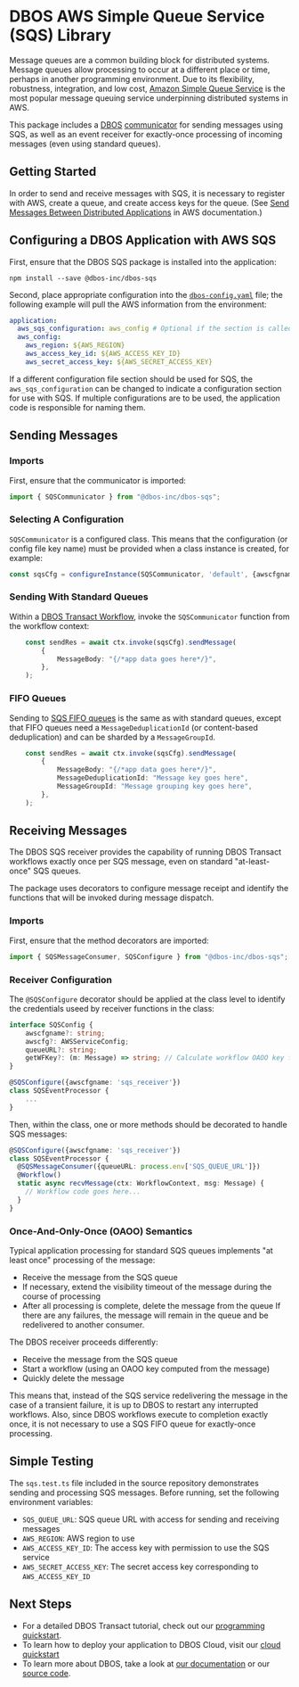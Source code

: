 # DBOS AWS Simple Queue Service (SQS) Library

Message queues are a common building block for distributed systems.  Message queues allow processing to occur at a different place or time, perhaps in another programming environment.  Due to its flexibility, robustness, integration, and low cost, [Amazon Simple Queue Service](https://aws.amazon.com/sqs/) is the most popular message queuing service underpinning distributed systems in AWS.

This package includes a [DBOS](https://docs.dbos.dev/) [communicator](https://docs.dbos.dev/tutorials/communicator-tutorial) for sending messages using SQS, as well as an event receiver for exactly-once processing of incoming messages (even using standard queues).

## Getting Started
In order to send and receive messages with SQS, it is necessary to register with AWS, create a queue, and create access keys for the queue. (See [Send Messages Between Distributed Applications](https://aws.amazon.com/getting-started/hands-on/send-messages-distributed-applications/) in AWS documentation.)

## Configuring a DBOS Application with AWS SQS
First, ensure that the DBOS SQS package is installed into the application:
```
npm install --save @dbos-inc/dbos-sqs
```

Second, place appropriate configuration into the [`dbos-config.yaml`](https://docs.dbos.dev/api-reference/configuration) file; the following example will pull the AWS information from the environment:
```yaml
application:
  aws_sqs_configuration: aws_config # Optional if the section is called `aws_config`
  aws_config:
    aws_region: ${AWS_REGION}
    aws_access_key_id: ${AWS_ACCESS_KEY_ID}
    aws_secret_access_key: ${AWS_SECRET_ACCESS_KEY}
```

If a different configuration file section should be used for SQS, the `aws_sqs_configuration` can be changed to indicate a configuration section for use with SQS.  If multiple configurations are to be used, the application code is responsible for naming them.

## Sending Messages

### Imports
First, ensure that the communicator is imported:
```typescript
import { SQSCommunicator } from "@dbos-inc/dbos-sqs";
```

### Selecting A Configuration
`SQSCommunicator` is a configured class.  This means that the configuration (or config file key name) must be provided when a class instance is created, for example:
```typescript
const sqsCfg = configureInstance(SQSCommunicator, 'default', {awscfgname: 'aws_config'});
```

### Sending With Standard Queues
Within a [DBOS Transact Workflow](https://docs.dbos.dev/tutorials/workflow-tutorial), invoke the `SQSCommunicator` function from the workflow context:
```typescript
    const sendRes = await ctx.invoke(sqsCfg).sendMessage(
        {
            MessageBody: "{/*app data goes here*/}",
        },
    );
```

### FIFO Queues
Sending to [SQS FIFO queues](https://docs.aws.amazon.com/AWSSimpleQueueService/latest/SQSDeveloperGuide/sqs-fifo-queues.html) is the same as with standard queues, except that FIFO queues need a `MessageDeduplicationId` (or content-based deduplication) and can be sharded by a `MessageGroupId`.

```typescript
    const sendRes = await ctx.invoke(sqsCfg).sendMessage(
        {
            MessageBody: "{/*app data goes here*/}",
            MessageDeduplicationId: "Message key goes here",
            MessageGroupId: "Message grouping key goes here",
        },
    );
```

## Receiving Messages

The DBOS SQS receiver provides the capability of running DBOS Transact workflows exactly once per SQS message, even on standard "at-least-once" SQS queues.  

The package uses decorators to configure message receipt and identify the functions that will be invoked during message dispatch.

### Imports
First, ensure that the method decorators are imported:
```typescript
import { SQSMessageConsumer, SQSConfigure } from "@dbos-inc/dbos-sqs";
```

### Receiver Configuration
The `@SQSConfigure` decorator should be applied at the class level to identify the credentials useed by receiver functions in the class:
```typescript
interface SQSConfig {
    awscfgname?: string;
    awscfg?: AWSServiceConfig;
    queueURL?: string;
    getWFKey?: (m: Message) => string; // Calculate workflow OAOO key for each message
}

@SQSConfigure({awscfgname: 'sqs_receiver'})
class SQSEventProcessor {
    ...
}
```

Then, within the class, one or more methods should be decorated to handle SQS messages:
```typescript
@SQSConfigure({awscfgname: 'sqs_receiver'})
class SQSEventProcessor {
  @SQSMessageConsumer({queueURL: process.env['SQS_QUEUE_URL']})
  @Workflow()
  static async recvMessage(ctx: WorkflowContext, msg: Message) {
    // Workflow code goes here...
  }
}
```

### Once-And-Only-Once (OAOO) Semantics
Typical application processing for standard SQS queues implements "at least once" processing of the message:
* Receive the message from the SQS queue
* If necessary, extend the visibility timeout of the message during the course of processing
* After all processing is complete, delete the message from the queue
If there are any failures, the message will remain in the queue and be redelivered to another consumer.

The DBOS receiver proceeds differently:
* Receive the message from the SQS queue
* Start a workflow (using an OAOO key computed from the message)
* Quickly delete the message

This means that, instead of the SQS service redelivering the message in the case of a transient failure, it is up to DBOS to restart any interrupted workflows.  Also, since DBOS workflows execute to completion exactly once, it is not necessary to use a SQS FIFO queue for exactly-once processing.

## Simple Testing
The `sqs.test.ts` file included in the source repository demonstrates sending and processing SQS messages.  Before running, set the following environment variables:
- `SQS_QUEUE_URL`: SQS queue URL with access for sending and receiving messages
- `AWS_REGION`: AWS region to use
- `AWS_ACCESS_KEY_ID`: The access key with permission to use the SQS service
- `AWS_SECRET_ACCESS_KEY`: The secret access key corresponding to `AWS_ACCESS_KEY_ID`

## Next Steps
- For a detailed DBOS Transact tutorial, check out our [programming quickstart](https://docs.dbos.dev/getting-started/quickstart-programming).
- To learn how to deploy your application to DBOS Cloud, visit our [cloud quickstart](https://docs.dbos.dev/getting-started/quickstart-cloud/)
- To learn more about DBOS, take a look at [our documentation](https://docs.dbos.dev/) or our [source code](https://github.com/dbos-inc/dbos-transact).
